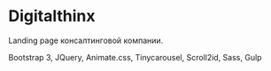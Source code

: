 <h1>Digitalthinx</h1>

<p>
	Landing page консалтинговой компании.
</p>

<p>Bootstrap 3, JQuery, Animate.css, Tinycarousel, Scroll2id, Sass, Gulp</p>